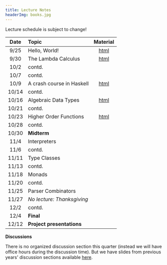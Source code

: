 ```yaml
---
title: Lecture Notes
headerImg: books.jpg
---
```


Lecture schedule is subject to change!

| Date       | Topic                           | Material                  |
|:----------:|:--------------------------------|:-------------------------:|
| 9/25       | Hello, World!                   | [html][lec0]              |
| 9/30       | The Lambda Calculus             | [html][lec1]              |
| 10/2       | contd.                          |                           |
| 10/7       | contd.                          |                           |
| 10/9       | A crash course in Haskell       | [html][lec2]              |
| 10/14      | contd.                          |                           |
| 10/16      | Algebraic Data Types            | [html][lec3]              |
| 10/21      | contd.                          |                           |
| 10/23      | Higher Order Functions          | [html][lec4]              |
| 10/28      | contd.                          |                           |
| 10/30      | **Midterm**                     |                           |
| 11/4       | Interpreters                    |                           |
| 11/6       | contd.                          |                           |
| 11/11      | Type Classes                    |                           |
| 11/13      | contd.                          |                           |
| 11/18      | Monads                          |                           |
| 11/20      | contd.                          |                           |
| 11/25      | Parser Combinators              |                           |
| 11/27      | *No lecture: Thanksgiving*      |                           |
| 12/2       | contd.                          |                           |
| 12/4       | **Final**                       |                           |
| 12/12      | **Project presentations**       |                           |



**Discussions**

There is no organized discussion section this quarter (instead we will have office hours during the discussion time).
But we have slides from previous years' discussion sections available [here](https://drive.google.com/drive/folders/19tf2PcwbijZjTaziPZ_og-cdWHJuag1M?usp=sharing).

[lec0]: lectures/00-hello.html
[lec1]: lectures/01-lambda.html
[lec2]: lectures/02-haskell.html
[lec3]: lectures/03-datatypes.html
[lec4]: lectures/04-hof.html
[lec5]: lectures/05-closure.html
[lec6]: lectures/07-classes.html
[lec7]: lectures/08-monads.html
[lec8]: lectures/09-parsers.html
[soundness]: lectures/soundness.html
[mock-final]: https://github.com/cse130-assignments/mock-final

[parsing]: https://github.com/cse130-assignments/arith
[elsa]: https://github.com/ucsd-progsys/elsa
